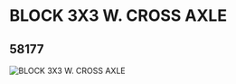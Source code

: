 # BLOCK 3X3 W. CROSS AXLE
## 58177
![BLOCK 3X3 W. CROSS AXLE](https://lc-www-live-s.legocdn.com/media/bricks/5/2/4497946.jpg)